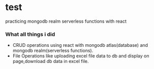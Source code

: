 
# test

practicing mongodb realm serverless functions with react

### What all things i did
- CRUD operations using react with mongodb atlas(database) and mongodb realm(serverless functions).
- File Operations like uploading excel file data to db and display on page,download db data in excel file.
